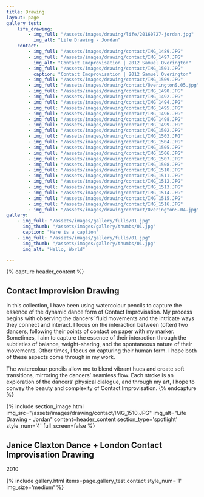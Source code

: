 ```yaml
---
title: Drawing
layout: page
gallery_test:
    life_drawing:
        - img_full: "/assets/images/drawing/life/20160727-jordan.jpg"
          img_alt: "Life Drawing - Jordan"
    contact:
        - img_full: "/assets/images/drawing/contact/IMG_1489.JPG"
        - img_full: "/assets/images/drawing/contact/IMG_1497.JPG"
          img_alt: "Contact Imoprovisation | 2012 Samuel Overington"
        - img_full: "/assets/images/drawing/contact/IMG_1501.JPG"
          caption: "Contact Imoprovisation | 2012 Samuel Overington"
        - img_full: "/assets/images/drawing/contact/IMG_1509.JPG"
        - img_full: "/assets/images/drawing/contact/OveringtonS.05.jpg"
        - img_full: "/assets/images/drawing/contact/IMG_1490.JPG"
        - img_full: "/assets/images/drawing/contact/IMG_1492.JPG"
        - img_full: "/assets/images/drawing/contact/IMG_1494.JPG"
        - img_full: "/assets/images/drawing/contact/IMG_1495.JPG"
        - img_full: "/assets/images/drawing/contact/IMG_1496.JPG"
        - img_full: "/assets/images/drawing/contact/IMG_1498.JPG"
        - img_full: "/assets/images/drawing/contact/IMG_1499.JPG"
        - img_full: "/assets/images/drawing/contact/IMG_1502.JPG"
        - img_full: "/assets/images/drawing/contact/IMG_1503.JPG"
        - img_full: "/assets/images/drawing/contact/IMG_1504.JPG"
        - img_full: "/assets/images/drawing/contact/IMG_1505.JPG"
        - img_full: "/assets/images/drawing/contact/IMG_1506.JPG"
        - img_full: "/assets/images/drawing/contact/IMG_1507.JPG"
        - img_full: "/assets/images/drawing/contact/IMG_1508.JPG"
        - img_full: "/assets/images/drawing/contact/IMG_1510.JPG"
        - img_full: "/assets/images/drawing/contact/IMG_1511.JPG"
        - img_full: "/assets/images/drawing/contact/IMG_1512.JPG"
        - img_full: "/assets/images/drawing/contact/IMG_1513.JPG"
        - img_full: "/assets/images/drawing/contact/IMG_1514.JPG"
        - img_full: "/assets/images/drawing/contact/IMG_1515.JPG"
        - img_full: "/assets/images/drawing/contact/IMG_1516.JPG"
        - img_full: "/assets/images/drawing/contact/OveringtonS.04.jpg"
gallery:
    - img_full: "/assets/images/gallery/fulls/01.jpg"
      img_thumb: "/assets/images/gallery/thumbs/01.jpg"
      caption: "Here is a caption"
    - img_full: "/assets/images/gallery/fulls/01.jpg"
      img_thumb: "/assets/images/gallery/thumbs/01.jpg"
      img_alt: "Hello, World"

---
```

{% capture header_content %}
## Contact Improvision Drawing

In this collection, I have been using watercolour pencils to capture the essence of the dynamic dance form of Contact Improvisation. My process begins with observing the dancers’ fluid movements and the intricate ways they connect and interact. I focus on the interaction between (often) two dancers, following their points of contact on paper with my marker. Sometimes, I aim to capture the essence of their interaction through the subtleties of balance, weight-sharing, and the spontaneous nature of their movements. Other times, I focus on capturing their human form. I hope both of these aspects come through in my work.

The watercolour pencils allow me to blend vibrant hues and create soft transitions, mirroring the dancers’ seamless flow. Each stroke is an exploration of the dancers’ physical dialogue, and through my art, I hope to convey the beauty and complexity of Contact Improvisation.
{% endcapture %}

<div class="wrapper style1 align-center">

{% include section_image.html
  img_src="/assets/images/drawing/contact/IMG_1510.JPG"
  img_alt="Life Drawing - Jordan"
  content=header_content
  section_type='spotlight'
  style_num='4'
  full_screen=false
  %}


  <section>
    <div class="inner">
      <h2>Janice Claxton Dance + London Contact Improvisation Drawing</h2>
      <p>2010</p>
    </div>
    {% include gallery.html
      items=page.gallery_test.contact
      style_num='1'
      img_size='medium'
      %}
  </section>

</div>